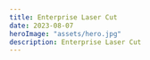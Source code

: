 ```yaml
---
title: Enterprise Laser Cut
date: 2023-08-07
heroImage: "assets/hero.jpg"
description: Enterprise Laser Cut
---
```



